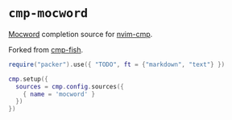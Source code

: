 # `cmp-mocword`

[Mocword](https://github.com/high-moctane/mocword) completion source for [nvim-cmp](https://github.com/hrsh7th/nvim-cmp).

Forked from [cmp-fish](https://github.com/mtoohey31/cmp-fish).

```lua
require("packer").use({ "TODO", ft = {"markdown", "text"} })

cmp.setup({
  sources = cmp.config.sources({
    { name = 'mocword' }
  })
})
```
